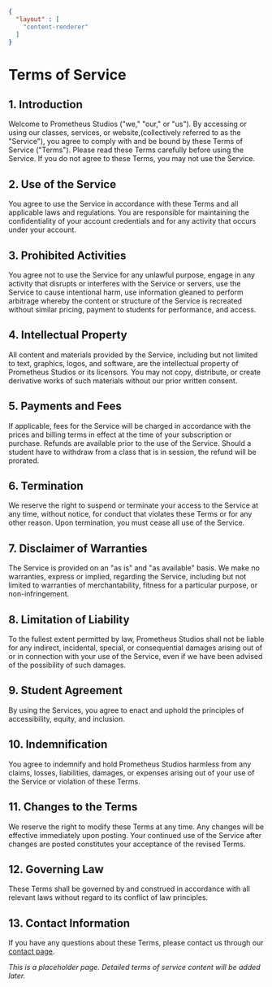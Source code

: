 ```json
{
  "layout" : [
    "content-renderer"
  ]
}
```
# Terms of Service

## 1. Introduction
Welcome to Prometheus Studios ("we," "our," or "us"). By accessing or using our classes, services, or website,(collectively referred to as the "Service"), you agree to comply with and be bound by these Terms of Service ("Terms"). Please read these Terms carefully before using the Service. If you do not agree to these Terms, you may not use the Service.

## 2. Use of the Service
You agree to use the Service in accordance with these Terms and all applicable laws and regulations. You are responsible for maintaining the confidentiality of your account credentials and for any activity that occurs under your account.

## 3. Prohibited Activities
You agree not to use the Service for any unlawful purpose, engage in any activity that disrupts or interferes with the Service or servers, use the Service to cause intentional harm, use information gleaned to perform arbitrage whereby the content or structure of the Service is recreated without similar pricing, payment to students for performance, and access.

## 4. Intellectual Property
All content and materials provided by the Service, including but not limited to text, graphics, logos, and software, are the intellectual property of Prometheus Studios or its licensors. You may not copy, distribute, or create derivative works of such materials without our prior written consent.

## 5. Payments and Fees
If applicable, fees for the Service will be charged in accordance with the prices and billing terms in effect at the time of your subscription or purchase. Refunds are available prior to the use of the Service. Should a student have to withdraw from a class that is in session, the refund will be prorated.

## 6. Termination
We reserve the right to suspend or terminate your access to the Service at any time, without notice, for conduct that violates these Terms or for any other reason. Upon termination, you must cease all use of the Service.

## 7. Disclaimer of Warranties
The Service is provided on an "as is" and "as available" basis. We make no warranties, express or implied, regarding the Service, including but not limited to warranties of merchantability, fitness for a particular purpose, or non-infringement.

## 8. Limitation of Liability
To the fullest extent permitted by law, Prometheus Studios shall not be liable for any indirect, incidental, special, or consequential damages arising out of or in connection with your use of the Service, even if we have been advised of the possibility of such damages.

## 9. Student Agreement
By using the Services, you agree to enact and uphold the principles of accessibility, equity, and inclusion.

## 10. Indemnification
You agree to indemnify and hold Prometheus Studios harmless from any claims, losses, liabilities, damages, or expenses arising out of your use of the Service or violation of these Terms.

## 11. Changes to the Terms
We reserve the right to modify these Terms at any time. Any changes will be effective immediately upon posting. Your continued use of the Service after changes are posted constitutes your acceptance of the revised Terms.

## 12. Governing Law
These Terms shall be governed by and construed in accordance with all relevant laws without regard to its conflict of law principles.

## 13. Contact Information
If you have any questions about these Terms, please contact us through our [contact page](#).

*This is a placeholder page. Detailed terms of service content will be added later.*
